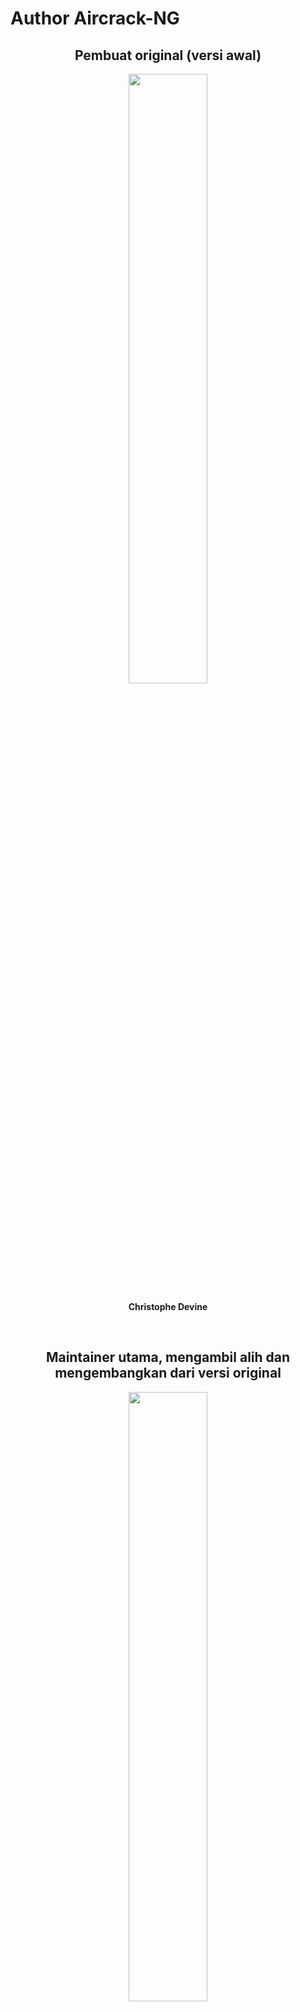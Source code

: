 <h1>Author Aircrack-NG</h1>
<div align="center">
    <h2>Pembuat original (versi awal)</h2>
    <img src="https://github.com/fixploit03/Pentest-WiFi/blob/main/tools/aircrack-ng/img/Christophe%20Devine.jpg" width="50%"/>
    <p><b>Christophe Devine</b></p>
    <br>
    <h2>Maintainer utama, mengambil alih dan mengembangkan dari versi original</h2>
    <img src="https://github.com/fixploit03/Pentest-WiFi/blob/main/tools/aircrack-ng/img/Thomas%20d'Otreppe%20de%20Bouvette.jpeg" width="50%"/>
    <p><b>Thomas d'Otreppe de Bouvette (muts)</b></p>
</div>
<p><a href="https://github.com/aircrack-ng/aircrack-ng/graphs/contributors">Dan kontributor open source lainnya</a></p>

